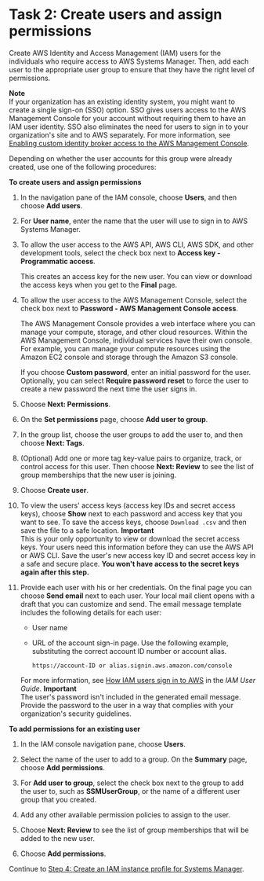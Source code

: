 # Task 2: Create users and assign permissions<a name="setup-create-users-nonadmin-users"></a>

Create AWS Identity and Access Management \(IAM\) users for the individuals who require access to AWS Systems Manager\. Then, add each user to the appropriate user group to ensure that they have the right level of permissions\. 

**Note**  
If your organization has an existing identity system, you might want to create a single sign\-on \(SSO\) option\. SSO gives users access to the AWS Management Console for your account without requiring them to have an IAM user identity\. SSO also eliminates the need for users to sign in to your organization's site and to AWS separately\. For more information, see [Enabling custom identity broker access to the AWS Management Console](https://docs.aws.amazon.com/IAM/latest/UserGuide/id_roles_providers_enable-console-custom-url.html)\.

Depending on whether the user accounts for this group were already created, use one of the following procedures:

**To create users and assign permissions**

1. In the navigation pane of the IAM console, choose **Users**, and then choose **Add users**\.

1. For **User name**, enter the name that the user will use to sign in to AWS Systems Manager\.

1. To allow the user access to the AWS API, AWS CLI, AWS SDK, and other development tools, select the check box next to **Access key \- Programmatic access**\.

   This creates an access key for the new user\. You can view or download the access keys when you get to the **Final** page\. 

1. To allow the user access to the AWS Management Console, select the check box next to **Password \- AWS Management Console access**\. 

   The AWS Management Console provides a web interface where you can manage your compute, storage, and other cloud resources\. Within the AWS Management Console, individual services have their own console\. For example, you can manage your compute resources using the Amazon EC2 console and storage through the Amazon S3 console\.

   If you choose **Custom password**, enter an initial password for the user\. Optionally, you can select **Require password reset** to force the user to create a new password the next time the user signs in\.

1. Choose **Next: Permissions**\.

1. On the **Set permissions** page, choose **Add user to group**\.

1. In the group list, choose the user groups to add the user to, and then choose **Next: Tags**\.

1. \(Optional\) Add one or more tag key\-value pairs to organize, track, or control access for this user\. Then choose **Next: Review** to see the list of group memberships that the new user is joining\. 

1. Choose **Create user**\.

1. To view the users' access keys \(access key IDs and secret access keys\), choose **Show** next to each password and access key that you want to see\. To save the access keys, choose `Download .csv` and then save the file to a safe location\.
**Important**  
This is your only opportunity to view or download the secret access keys\. Your users need this information before they can use the AWS API or AWS CLI\. Save the user's new access key ID and secret access key in a safe and secure place\. **You won't have access to the secret keys again after this step\.**

1. Provide each user with his or her credentials\. On the final page you can choose **Send email** next to each user\. Your local mail client opens with a draft that you can customize and send\. The email message template includes the following details for each user:
   + User name
   + URL of the account sign\-in page\. Use the following example, substituting the correct account ID number or account alias\.

     ```
     https://account-ID or alias.signin.aws.amazon.com/console
     ```

   For more information, see [How IAM users sign in to AWS](https://docs.aws.amazon.com/IAM/latest/UserGuide/id_users_sign-in.html) in the *IAM User Guide*\.
**Important**  
The user's password isn't included in the generated email message\. Provide the password to the user in a way that complies with your organization's security guidelines\.

**To add permissions for an existing user**

1. In the IAM console navigation pane, choose **Users**\.

1. Select the name of the user to add to a group\. On the **Summary** page, choose **Add permissions**\.

1. For **Add user to group**, select the check box next to the group to add the user to, such as **SSMUserGroup**, or the name of a different user group that you created\.

1. Add any other available permission policies to assign to the user\.

1. Choose **Next: Review** to see the list of group memberships that will be added to the new user\.

1. Choose **Add permissions**\.

Continue to [Step 4: Create an IAM instance profile for Systems Manager](setup-instance-profile.md)\.